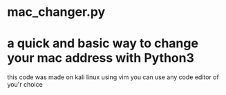 # mac_changer.py
# a quick and basic way to change your mac address with Python3
this code was made on kali linux using vim
you can use any code editor of you'r choice
